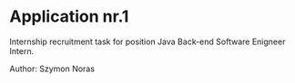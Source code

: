 # Application nr.1
Internship recruitment task for position Java Back-end Software Enigneer Intern.

Author: Szymon Noras 
